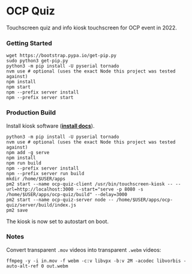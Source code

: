 # OCP Quiz

Touchscreen quiz and info kiosk touchscreen for OCP event in 2022.

### Getting Started

```shell
wget https://bootstrap.pypa.io/get-pip.py
sudo python3 get-pip.py
python3 -m pip install -U pyserial tornado
nvm use # optional (uses the exact Node this project was tested against)
npm install
npm start
npm --prefix server install
npm --prefix server start
```

### Production Build

Install kiosk software ([**install docs**](https://github.com/finer-vision/touchscreen-kiosk#kiosk-install)).

```shell
python3 -m pip install -U pyserial tornado
nvm use # optional (uses the exact Node this project was tested against)
npm add -g serve
npm install
npm run build
npm --prefix server install
npm --prefix server run build
mkdir /home/$USER/apps
pm2 start --name ocp-quiz-client /usr/bin/touchscreen-kiosk -- --url=http://localhost:3000 --start="serve -p 8080 -s /home/$USER/apps/ocp-quiz/build" --delay=3000
pm2 start --name ocp-quiz-server node -- /home/$USER/apps/ocp-quiz/server/build/index.js
pm2 save
```

The kiosk is now set to autostart on boot.

### Notes

Convert transparent `.mov` videos into transparent `.webm` videos:

```shell
ffmpeg -y -i in.mov -f webm -c:v libvpx -b:v 2M -acodec libvorbis -auto-alt-ref 0 out.webm
```
